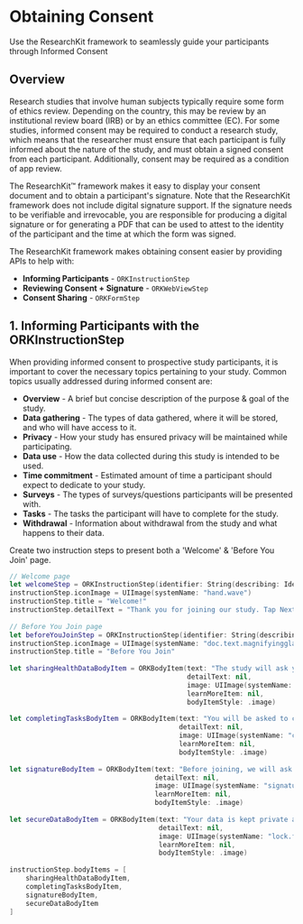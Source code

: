 # Obtaining Consent

Use the ResearchKit framework to seamlessly guide your participants through Informed Consent 

## Overview

Research studies that involve human subjects typically require some form of ethics review. Depending on the country, this may be review by an institutional review board (IRB) or by an ethics committee (EC). For some studies, informed consent may be required to conduct a research study, which means that the researcher must ensure that each participant is fully informed about the nature of the study, and must obtain a signed consent from each participant.  Additionally, consent may be required as a condition of app review.

The ResearchKit™ framework makes it easy to display your consent document and to obtain a participant's signature. Note that the ResearchKit framework does not include digital signature support. If the signature needs to be verifiable and irrevocable, you are responsible for producing a digital signature or for generating a PDF that can be used to attest to the identity of the participant and the time at which the form was signed.

The ResearchKit framework makes obtaining consent easier by providing APIs to help with:

- **Informing Participants** - `ORKInstructionStep`
- **Reviewing Consent + Signature** - `ORKWebViewStep`
- **Consent Sharing** - `ORKFormStep`


## 1. Informing Participants with the ORKInstructionStep

When providing informed consent to prospective study participants, it is important to cover the necessary topics pertaining to your study. Common topics usually addressed during informed consent are: 

* **Overview** - A brief but concise description of the purpose & goal of the study.
* **Data gathering** - The types of data gathered, where it will be stored, and who will have access to it.
* **Privacy** -  How your study has ensured privacy will be maintained while participating.
* **Data use** - How the data collected during this study is intended to be used. 
* **Time commitment** - Estimated amount of time a participant should expect to dedicate to your study.
* **Surveys** - The types of surveys/questions participants will be presented with.
* **Tasks** - The tasks the participant will have to complete for the study.
* **Withdrawal** - Information about withdrawal from the study and what happens to their data.  


Create two instruction steps to present both a 'Welcome' & 'Before You Join' page.

```swift
// Welcome page
let welcomeStep = ORKInstructionStep(identifier: String(describing: Identifier.consentWelcomeInstructionStep))
instructionStep.iconImage = UIImage(systemName: "hand.wave")
instructionStep.title = "Welcome!"
instructionStep.detailText = "Thank you for joining our study. Tap Next to learn more before signing up."
        
// Before You Join page
let beforeYouJoinStep = ORKInstructionStep(identifier: String(describing: Identifier.informedConsentInstructionStep))
instructionStep.iconImage = UIImage(systemName: "doc.text.magnifyingglass")
instructionStep.title = "Before You Join"
        
let sharingHealthDataBodyItem = ORKBodyItem(text: "The study will ask you to share some of your Health data.",
                                            detailText: nil,
                                            image: UIImage(systemName: "heart.fill"),
                                            learnMoreItem: nil,
                                            bodyItemStyle: .image)
        
let completingTasksBodyItem = ORKBodyItem(text: "You will be asked to complete various tasks over the duration of the study.",
                                          detailText: nil,
                                          image: UIImage(systemName: "checkmark.circle.fill"),
                                          learnMoreItem: nil,
                                          bodyItemStyle: .image)
        
let signatureBodyItem = ORKBodyItem(text: "Before joining, we will ask you to sign an informed consent document.",
                                    detailText: nil,
                                    image: UIImage(systemName: "signature"),
                                    learnMoreItem: nil,
                                    bodyItemStyle: .image)
        
let secureDataBodyItem = ORKBodyItem(text: "Your data is kept private and secure.",
                                     detailText: nil,
                                     image: UIImage(systemName: "lock.fill"),
                                     learnMoreItem: nil,
                                     bodyItemStyle: .image)
        
instructionStep.bodyItems = [
    sharingHealthDataBodyItem,
    completingTasksBodyItem,
    signatureBodyItem,
    secureDataBodyItem
]
```



